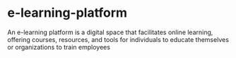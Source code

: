 # e-learning-platform
An e-learning platform is a digital space that facilitates online learning, offering courses, resources, and tools for individuals to educate themselves or organizations to train employees
